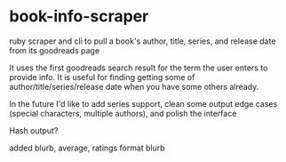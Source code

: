 # book-info-scraper
ruby scraper and cli to pull a book's author, title, series, and release date from its goodreads page

It uses the first goodreads search result for the term the user enters to provide info. It is useful
for finding getting some of author/title/series/release date when you have some others already.

In the future I'd like to add series support, clean some output edge cases (special characters, multiple authors),
and polish the interface


Hash output?

added blurb, average, ratings
format blurb
